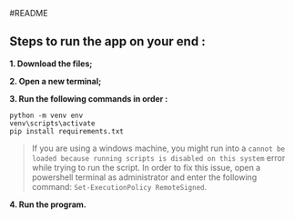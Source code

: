 #README

## Steps to run the app on your end :
**1. Download the files;**

**2. Open a new terminal;**

**3. Run the following commands in order :**
```angular2html
python -m venv env
venv\scripts\activate
pip install requirements.txt
```
>If you are using a windows machine, you might run into a 
> `cannot be loaded because running scripts is disabled on this system` 
> error while trying to run the script. 
> In order to fix this issue, open a powershell terminal as administrator and enter the following command:
> `Set-ExecutionPolicy RemoteSigned`.

**4. Run the program.**